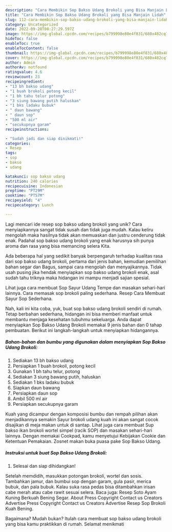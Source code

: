 ```yaml
---
description: "Cara Membikin Sop Bakso Udang Brokoli yang Bisa Manjain Lidah"
title: "Cara Membikin Sop Bakso Udang Brokoli yang Bisa Manjain Lidah"
slug: 112-cara-membikin-sop-bakso-udang-brokoli-yang-bisa-manjain-lidah
category: Uncategorized
date: 2022-09-28T08:27:29.597Z
image: https://img-global.cpcdn.com/recipes/b799998e80e4f831/680x482cq70/sop-bakso-udang-brokoli-foto-resep-utama.jpg
hideToc: false
enableToc: true
enableTocContent: false
thumbnail: https://img-global.cpcdn.com/recipes/b799998e80e4f831/680x482cq70/sop-bakso-udang-brokoli-foto-resep-utama.jpg
cover: https://img-global.cpcdn.com/recipes/b799998e80e4f831/680x482cq70/sop-bakso-udang-brokoli-foto-resep-utama.jpg
author: Admin
authorAv: notfound
ratingvalue: 4.6
reviewcount: 23
recipeingredient:
- "13 bh bakso udang"
- "1 buah brokoli potong kecil"
- "1 bh tahu telur potong"
- "3 siung bawang putih haluskan"
- "1 bks ladaku bubuk"
- " daun bawang"
- " daun sop"
- "500 ml air"
- "secukupnya garam"
recipeinstructions:

- "Sudah jadi dan siap dinikmati!"
categories:
- Resep
tags:
- sop
- bakso
- udang

katakunci: sop bakso udang 
nutrition: 240 calories
recipecuisine: Indonesian
preptime: "PT29M"
cooktime: "PT57M"
recipeyield: "4"
recipecategory: Lunch

---
```





Lagi mencari ide resep sop bakso udang brokoli yang unik? Cara menyiapkannya sangat tidak susah dan tidak juga mudah. Kalau keliru mengolah maka hasilnya tidak akan memuaskan dan justru cenderung tidak enak. Padahal sop bakso udang brokoli yang enak harusnya sih punya aroma dan rasa yang bisa memancing selera Kita.





Ada beberapa hal yang sedikit banyak berpengaruh terhadap kualitas rasa dari sop bakso udang brokoli, pertama dari jenis bahan, kemudian pemilihan bahan segar dan Bagus, sampai cara mengolah dan menyajikannya. Tidak usah pusing jika hendak menyiapkan sop bakso udang brokoli enak,      asal sudah tahu triknya maka hidangan ini mampu menjadi sajian spesial.














Lihat juga cara membuat Sop Sayur Udang Tempe dan masakan sehari-hari lainnya. Cara memasak sop brokoli paling sederhana. Resep Cara Membuat Sayur Sop Sederhana.






Nah, kali ini kita coba, yuk, buat sop bakso udang brokoli sendiri di rumah. Tetap berbahan sederhana, hidangan ini bisa memberi manfaat untuk membantu menjaga kesehatan tubuhmu sekeluarga. Anda dapat menyiapkan Sop Bakso Udang Brokoli memakai 9 jenis bahan dan 0 tahap pembuatan. Berikut ini langkah-langkah untuk menyiapkan hidangannya.

<!--inarticleads1-->

##### Bahan-bahan dan bumbu yang digunakan dalam menyiapkan Sop Bakso Udang Brokoli:

1. Sediakan 13 bh bakso udang
1. Persiapkan 1 buah brokoli, potong kecil
1. Gunakan 1 bh tahu telur, potong
1. Sediakan 3 siung bawang putih, haluskan
1. Sediakan 1 bks ladaku bubuk
1. Siapkan  daun bawang
1. Persiapkan  daun sop
1. Ambil 500 ml air
1. Persiapkan secukupnya garam


Kuah yang dicampur dengan komposisi bumbu dan rempah pilihan akan menjadikannya semakin Sayur brokoli udang kuah ini akan sangat cocok disajikan di meja makan untuk di santap. Lihat juga cara membuat Sup bakso ikan brokoli wortel simpel (racik SOP) dan masakan sehari-hari lainnya. Dengan memakai Cookpad, kamu menyetujui Kebijakan Cookie dan Ketentuan Pemakaian. Zosnet makan buka puasa pake Sop Bakso Udang. 

<!--inarticleads2-->

##### Instruksi untuk buat Sop Bakso Udang Brokoli:


1. Selesai dan siap dihidangkan!

Setelah memdidih, masukkan potongan brokoli, wortel dan sosis. Tambahkan jamur, dan bumbui sop dengan garam, gula pasir, merica bubuk, dan pala bubuk. Kalau suka rasa pedas bisa ditambahkan irisan cabe merah atau cabe rawit sesuai selera. Baca juga: Resep Soto Ayam Kuning Berkuah Bening Segar. About Press Copyright Contact us Creators Advertise Press Copyright Contact us Creators Advertise Resep Sop Brokoli Kuah Bening. 

Bagaimana? Mudah bukan? Itulah cara membuat sop bakso udang brokoli yang bisa kamu praktikkan di rumah. Selamat menikmati
